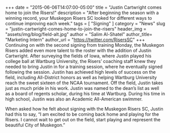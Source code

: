 +++
date        = "2015-06-06T14:07:00-05:00"
title       = "Justin Cartwright comes home to join the Risers!"
description = "After beginning the season with a winning record, your Muskegon Risers SC looked for different ways to continue improving each week."
tags        = [ "Signing" ]
category    = "News"
slug        = "justin-cartwright-comes-home-to-join-the-risers"
header_img	= "assets/img/blog/field-alt.jpg"
author		= "Salim Al-Shatel"
author_title= "Marketing Intern"
author_url	= "https://twitter.com/RisersSC"
+++
Continuing on with the second signing from training Monday, the Muskegon Risers added even more talent to the roster with the addition of Justin Cartwright. After surveying the fields of Iowa, where Justin played his college ball at Wartburg University, the Risers’ coaching staff knew they needed to bring Justin in for a training session, where he eventually signed following the session. Justin has achieved high levels of success on the field, including All-District honors as well as helping Wartburg University reach the sweet sixteen of the NCAA tournament. Off the field, Justin takes just as much pride in his work. Justin was named to the dean’s list as well as a board of regents scholar, during his time at Wartburg. During his time in high school, Justin was also an Academic All-American swimmer.

When asked how he felt about signing with the Muskegon Risers SC, Justin had this to say, “I am excited to be coming back home and playing for the Risers. I cannot wait to get out on the field, start playing and represent the beautiful City of Muskegon.”